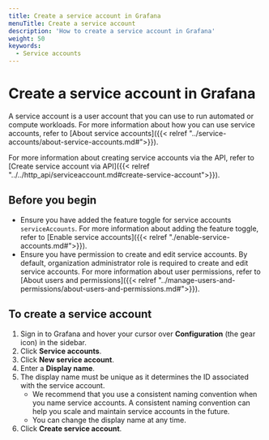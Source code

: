 ```yaml
---
title: Create a service account in Grafana
menuTitle: Create a service account
description: 'How to create a service account in Grafana'
weight: 50
keywords:
  - Service accounts
---
```


# Create a service account in Grafana

A service account is a user account that you can use to run automated or compute workloads. For more information about how you can use service accounts, refer to [About service accounts]({{< relref "../service-accounts/about-service-accounts.md#">}}).

For more information about creating service accounts via the API, refer to [Create service account via API]({{< relref "../../http_api/serviceaccount.md#create-service-account">}}).

## Before you begin

- Ensure you have added the feature toggle for service accounts `serviceAccounts`. For more information about adding the feature toggle, refer to [Enable service accounts]({{< relref "./enable-service-accounts.md#">}}).
- Ensure you have permission to create and edit service accounts. By default, organization administrator role is required to create and edit service accounts. For more information about user permissions, refer to [About users and permissions]({{< relref "../manage-users-and-permissions/about-users-and-permissions.md#">}}).

## To create a service account

1. Sign in to Grafana and hover your cursor over **Configuration** (the gear icon) in the sidebar.
1. Click **Service accounts**.
1. Click **New service account**.
1. Enter a **Display name**.
1. The display name must be unique as it determines the ID associated with the service account.
   - We recommend that you use a consistent naming convention when you name service accounts. A consistent naming convention can help you scale and maintain service accounts in the future.
   - You can change the display name at any time.
1. Click **Create service account**.
